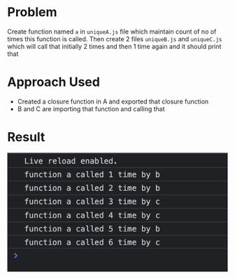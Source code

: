 # Problem

Create function named `a` in `uniqueA.js` file which maintain count of no of times this function is called.
Then create 2 files `uniqueB.js` and `uniqueC.js` which will call that initially 2 times and then 1 time again and it should print that 

# Approach Used

- Created a closure function in A and exported that closure function
- B and C are importing that function and calling that 

# Result


<img src="./assets/result.png" alt="result">